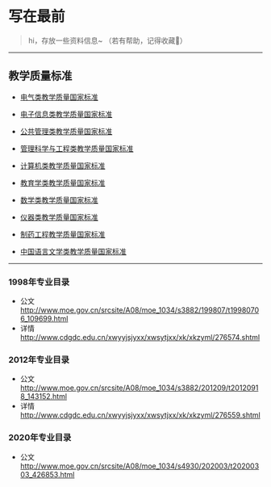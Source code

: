 # 写在最前

> hi，存放一些资料信息~ （若有帮助，记得收藏🌟）

-----

## 教学质量标准

- [电气类教学质量国家标准](电气类.md)

- [电子信息类教学质量国家标准](电子信息类.md)

- [公共管理类教学质量国家标准](公共管理类.md)

- [管理科学与工程类教学质量国家标准](管理科学与工程类.md)

- [计算机类教学质量国家标准](计算机类.md)

- [教育学类教学质量国家标准](教育学类.md)

- [数学类教学质量国家标准](数学类.md)

- [仪器类教学质量国家标准](仪器类.md)

- [制药工程教学质量国家标准](制药工程.md)

- [中国语言文学类教学质量国家标准](中国语言文学类.md)


-----

### **1998年专业目录**
- 公文 http://www.moe.gov.cn/srcsite/A08/moe_1034/s3882/199807/t19980706_109699.html
- 详情 http://www.cdgdc.edu.cn/xwyyjsjyxx/xwsytjxx/xk/xkzyml/276574.shtml
### **2012年专业目录**
- 公文 http://www.moe.gov.cn/srcsite/A08/moe_1034/s3882/201209/t20120918_143152.html
- 详情 http://www.cdgdc.edu.cn/xwyyjsjyxx/xwsytjxx/xk/xkzyml/276559.shtml
### **2020年专业目录**
- 公文  http://www.moe.gov.cn/srcsite/A08/moe_1034/s4930/202003/t20200303_426853.html